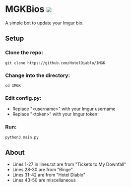 # MGKBios ![](https://i.imgur.com/EARWHAF.png)

A simple bot to update your Imgur bio.

## Setup

### Clone the repo:

    git clone https://github.com/HotelDiablo/IMGK

### Change into the directory:

    cd IMGK
    
### Edit config.py:

- Replace "\<username>" with your Imgur username
- Replace "\<token>" with your Imgur token

### Run:

    python3 main.py

## About

- Lines 1-27 in lines.txt are from "Tickets to My Downfall"
- Lines 28-30 are from "Binge"
- Lines 31-42 are from "Hotel Diablo"
- Lines 43-50 are miscellaneous
